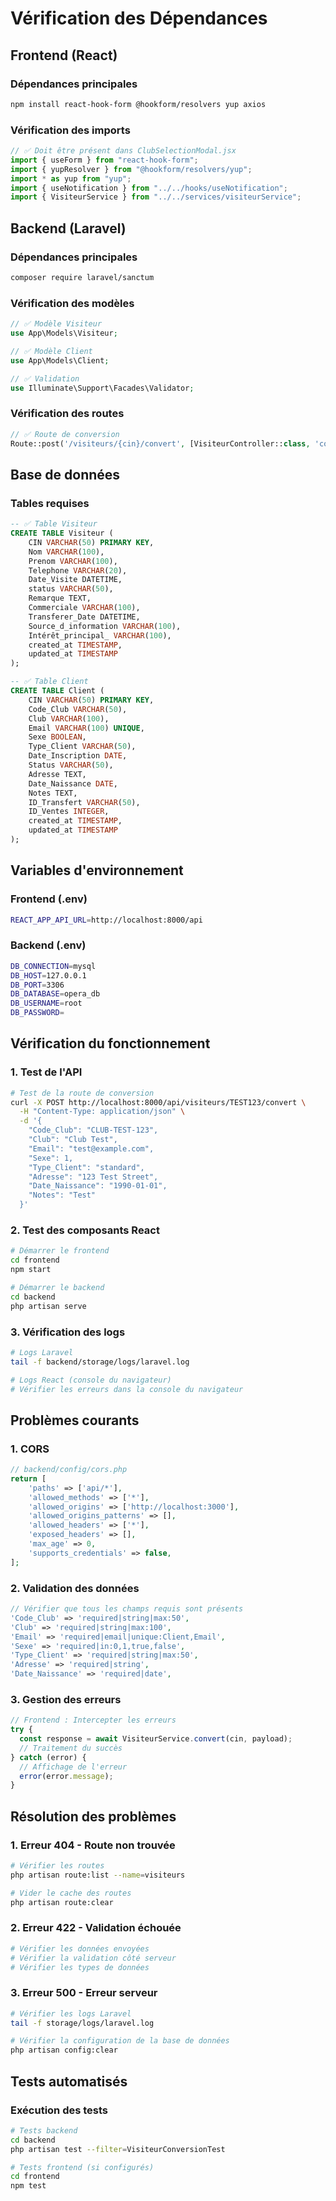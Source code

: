 # Vérification des Dépendances

## Frontend (React)

### Dépendances principales
```bash
npm install react-hook-form @hookform/resolvers yup axios
```

### Vérification des imports
```javascript
// ✅ Doit être présent dans ClubSelectionModal.jsx
import { useForm } from "react-hook-form";
import { yupResolver } from "@hookform/resolvers/yup";
import * as yup from "yup";
import { useNotification } from "../../hooks/useNotification";
import { VisiteurService } from "../../services/visiteurService";
```

## Backend (Laravel)

### Dépendances principales
```bash
composer require laravel/sanctum
```

### Vérification des modèles
```php
// ✅ Modèle Visiteur
use App\Models\Visiteur;

// ✅ Modèle Client  
use App\Models\Client;

// ✅ Validation
use Illuminate\Support\Facades\Validator;
```

### Vérification des routes
```php
// ✅ Route de conversion
Route::post('/visiteurs/{cin}/convert', [VisiteurController::class, 'convertToClient']);
```

## Base de données

### Tables requises
```sql
-- ✅ Table Visiteur
CREATE TABLE Visiteur (
    CIN VARCHAR(50) PRIMARY KEY,
    Nom VARCHAR(100),
    Prenom VARCHAR(100),
    Telephone VARCHAR(20),
    Date_Visite DATETIME,
    status VARCHAR(50),
    Remarque TEXT,
    Commerciale VARCHAR(100),
    Transferer_Date DATETIME,
    Source_d_information VARCHAR(100),
    Intérêt_principal_ VARCHAR(100),
    created_at TIMESTAMP,
    updated_at TIMESTAMP
);

-- ✅ Table Client
CREATE TABLE Client (
    CIN VARCHAR(50) PRIMARY KEY,
    Code_Club VARCHAR(50),
    Club VARCHAR(100),
    Email VARCHAR(100) UNIQUE,
    Sexe BOOLEAN,
    Type_Client VARCHAR(50),
    Date_Inscription DATE,
    Status VARCHAR(50),
    Adresse TEXT,
    Date_Naissance DATE,
    Notes TEXT,
    ID_Transfert VARCHAR(50),
    ID_Ventes INTEGER,
    created_at TIMESTAMP,
    updated_at TIMESTAMP
);
```

## Variables d'environnement

### Frontend (.env)
```bash
REACT_APP_API_URL=http://localhost:8000/api
```

### Backend (.env)
```bash
DB_CONNECTION=mysql
DB_HOST=127.0.0.1
DB_PORT=3306
DB_DATABASE=opera_db
DB_USERNAME=root
DB_PASSWORD=
```

## Vérification du fonctionnement

### 1. Test de l'API
```bash
# Test de la route de conversion
curl -X POST http://localhost:8000/api/visiteurs/TEST123/convert \
  -H "Content-Type: application/json" \
  -d '{
    "Code_Club": "CLUB-TEST-123",
    "Club": "Club Test",
    "Email": "test@example.com",
    "Sexe": 1,
    "Type_Client": "standard",
    "Adresse": "123 Test Street",
    "Date_Naissance": "1990-01-01",
    "Notes": "Test"
  }'
```

### 2. Test des composants React
```bash
# Démarrer le frontend
cd frontend
npm start

# Démarrer le backend
cd backend
php artisan serve
```

### 3. Vérification des logs
```bash
# Logs Laravel
tail -f backend/storage/logs/laravel.log

# Logs React (console du navigateur)
# Vérifier les erreurs dans la console du navigateur
```

## Problèmes courants

### 1. **CORS**
```php
// backend/config/cors.php
return [
    'paths' => ['api/*'],
    'allowed_methods' => ['*'],
    'allowed_origins' => ['http://localhost:3000'],
    'allowed_origins_patterns' => [],
    'allowed_headers' => ['*'],
    'exposed_headers' => [],
    'max_age' => 0,
    'supports_credentials' => false,
];
```

### 2. **Validation des données**
```php
// Vérifier que tous les champs requis sont présents
'Code_Club' => 'required|string|max:50',
'Club' => 'required|string|max:100',
'Email' => 'required|email|unique:Client,Email',
'Sexe' => 'required|in:0,1,true,false',
'Type_Client' => 'required|string|max:50',
'Adresse' => 'required|string',
'Date_Naissance' => 'required|date',
```

### 3. **Gestion des erreurs**
```javascript
// Frontend : Intercepter les erreurs
try {
  const response = await VisiteurService.convert(cin, payload);
  // Traitement du succès
} catch (error) {
  // Affichage de l'erreur
  error(error.message);
}
```

## Résolution des problèmes

### 1. **Erreur 404 - Route non trouvée**
```bash
# Vérifier les routes
php artisan route:list --name=visiteurs

# Vider le cache des routes
php artisan route:clear
```

### 2. **Erreur 422 - Validation échouée**
```bash
# Vérifier les données envoyées
# Vérifier la validation côté serveur
# Vérifier les types de données
```

### 3. **Erreur 500 - Erreur serveur**
```bash
# Vérifier les logs Laravel
tail -f storage/logs/laravel.log

# Vérifier la configuration de la base de données
php artisan config:clear
```

## Tests automatisés

### Exécution des tests
```bash
# Tests backend
cd backend
php artisan test --filter=VisiteurConversionTest

# Tests frontend (si configurés)
cd frontend
npm test
```
